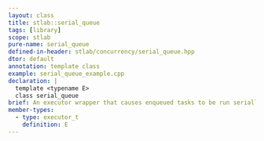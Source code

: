 ```yaml
---
layout: class
title: stlab::serial_queue
tags: [library]
scope: stlab
pure-name: serial_queue
defined-in-header: stlab/concurrency/serial_queue.hpp
dtor: default
annotation: template class
example: serial_queue_example.cpp
declaration: |
  template <typename E>
  class serial_queue
brief: An executor wrapper that causes enqueued tasks to be run serially.
member-types:
  - type: executor_t
    definition: E
---
```

